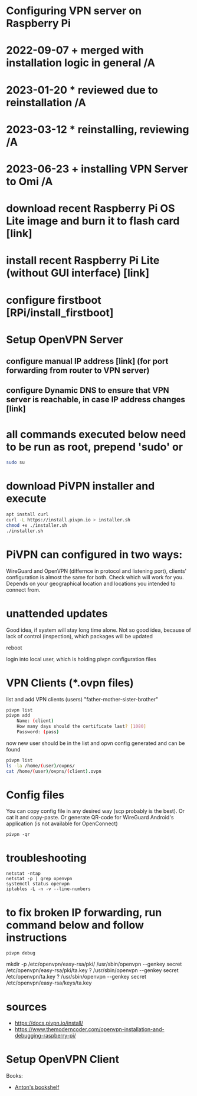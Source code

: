 #
# Configuring VPN server on Raspberry Pi
#

# 2022-09-07  + merged with installation logic in general /A
# 2023-01-20  * reviewed due to reinstallation /A
# 2023-03-12  * reinstalling, reviewing /A
# 2023-06-23  + installing VPN Server to Omi /A

# download recent Raspberry Pi OS Lite image and burn it to flash card [link]

# install recent Raspberry Pi Lite (without GUI interface) [link]

# configure firstboot [RPi/install_firstboot]


# Setup OpenVPN Server

## configure manual IP address [link] (for port forwarding from router to VPN server)

## configure Dynamic DNS to ensure that VPN server is reachable, in case IP address changes [link]


# all commands executed below need to be run as root, prepend 'sudo' or
```bash
sudo su
```


# download PiVPN installer and execute
```bash
apt install curl
curl -L https://install.pivpn.io > installer.sh
chmod +x ./installer.sh
./installer.sh
```


# PiVPN can configured in two ways:
WireGuard and OpenVPN (differnce in protocol and listening port), clients' configuration is almost the same for both. Check which will work for you. Depends on your geographical location and locations you intended to connect from.


# unattended updates
Good idea, if system will stay long time alone.
Not so good idea, because of lack of control (inspection), which packages will be updated

reboot

login into local user, which is holding pivpn configuration files


# VPN Clients (*.ovpn files)
list and add VPN clients (users) "father-mother-sister-brother"
```bash
pivpn list
pivpn add
    Name: (client)
    How many days should the certificate last? [1080]
    Password: (pass)
```
now new user should be in the list and opvn config generated and can be found
```bash
pivpn list
ls -la /home/(user)/ovpns/
cat /home/(user)/ovpns/(client).ovpn
```


# Config files
You can copy config file in any desired way (scp probably is the best).
Or cat it and copy-paste.
Or generate QR-code for WireGuard Android's application (is not available for OpenConnect)
```
pivpn -qr
```


# troubleshooting
```
netstat -ntap
netstat -p | grep openvpn
systemctl status openvpn
iptables -L -n -v --line-numbers
```


# to fix broken IP forwarding, run command below and follow instructions
```
pivpn debug
```


mkdir -p /etc/openvpn/easy-rsa/pki/
/usr/sbin/openvpn --genkey secret /etc/openvpn/easy-rsa/pki/ta.key
? /usr/sbin/openvpn --genkey secret /etc/openvpn/ta.key
? /usr/sbin/openvpn --genkey secret /etc/openvpn/easy-rsa/keys/ta.key



# sources
- https://docs.pivpn.io/install/
- https://www.themoderncoder.com/openvpn-installation-and-debugging-raspberry-pi/




# Setup OpenVPN Client







Books:
- [Anton's bookshelf](https://og2k.com/books/)
